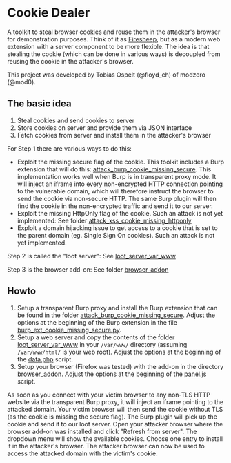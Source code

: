 # Cookie Dealer
A toolkit to steal browser cookies and reuse them in the attacker's browser for demonstration
purposes. Think of it as [Firesheep](https://en.wikipedia.org/wiki/Firesheep), but as a modern
web extension with a server component to be more flexible. The idea is that stealing the cookie
(which can be done in various ways) is decoupled from reusing the cookie in the attacker's
browser.

This project was developed by Tobias Ospelt (@floyd_ch) of modzero (@mod0).

## The basic idea

1. Steal cookies and send cookies to server
1. Store cookies on server and provide them via JSON interface
1. Fetch cookies from server and install them in the attacker's browser

For Step 1 there are various ways to do this:
* Exploit the missing secure flag of the cookie. This toolkit includes a Burp extension that
will do this: [attack_burp_cookie_missing_secure](attack_burp_cookie_missing_secure/). This implementation works well when
Burp is in transparent proxy mode. It will inject an iframe into every non-encrypted HTTP
connection pointing to the vulnerable domain, which will therefore instruct the browser to send
the cookie via non-secure HTTP. The same Burp plugin will then find the cookie in the
non-encrypted traffic and send it to our server.
* Exploit the missing HttpOnly flag of the cookie. Such an attack is not yet implemented: See
folder [attack_xss_cookie_missing_httponly](attack_xss_cookie_missing_httponly)
* Exploit a domain hijacking issue to get access to a cookie that is set to the parent domain
(eg. Single Sign On cookies). Such an attack is not yet implemented.

Step 2 is called the "loot server": See [loot_server_var_www](loot_server_var_www/)

Step 3 is the browser add-on: See folder [browser_addon](browser_addon/)

## Howto
1. Setup a transparent Burp proxy and install the Burp extension that can be found in the
folder [attack_burp_cookie_missing_secure](attack_burp_cookie_missing_secure/). Adjust the options at the beginning of the Burp
extension in the file [burp_ext_cookie_missing_secure.py](attack_burp_cookie_missing_secure/burp_ext_cookie_missing_secure.py).
1. Setup a web server and copy the contents of the folder [loot_server_var_www](loot_server_var_www/) in your
```/var/www/``` directory (assuming ```/var/www/html/``` is your web root). Adjust the options at the beginning of the [data.php](loot_server_var_www/html/cookiedealer/data.php) script.
1. Setup your browser (Firefox was tested) with the add-on in the directory [browser_addon](browser_addon/).
Adjust the options at the beginning of the [panel.js](browser_addon/sidebar/panel.js) script.

As soon as you connect with your victim browser to any non-TLS HTTP website via the transparent Burp
proxy, it will inject an iframe pointing to the attacked domain. Your victim
browser will then send the cookie without TLS (as the cookie is missing the secure flag). The
Burp plugin will pick up the cookie and send it to our loot server. Open your attacker browser
where the browser add-on was installed and click "Refresh from server". The dropdown menu will
show the available cookies. Choose one entry to install it in the attacker's browser. The
attacker browser can now be used to access the attacked domain with the victim's cookie.
